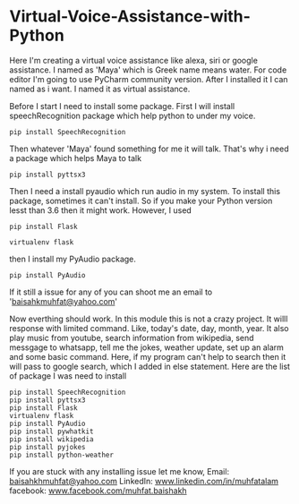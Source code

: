 # Virtual-Voice-Assistance-with-Python
Here I'm creating a virtual voice assistance like alexa, siri or google assistance. I named as 'Maya' which is Greek name means water. For code editor I'm going to use PyCharm community version. After I installed it I can named as i want. I named it as virtual assistance. 

Before I start I need to install some package.
First I will install speechRecognition package which help python to under my voice.
```
pip install SpeechRecognition
```
Then whatever 'Maya' found something for me it will talk. That's why i need a package which helps Maya to talk
```
pip install pyttsx3
```

Then I need a install pyaudio which run audio in my system. To install this package, sometimes it can't install. So if you make your Python version lesst than 3.6 then it might work. However, I used 
```
pip install Flask
```
```
virtualenv flask
```
then I install my PyAudio package. 
```
pip install PyAudio
```
If it still a issue for any of you can shoot me an email to 'baisahkmuhfat@yahoo.com'

Now everthing should work. 
In this module this is not a crazy project. It willl response with limited command. Like, today's date, day, month, year. It also play music from youtube, search information from wikipedia, send messgage to whatsapp, tell me the jokes, weather update, set up an alarm and some basic command. Here, if my program can't help to search then it will pass to google search, which I added in else statement. 
Here are the list of package I was need to install
```
pip install SpeechRecognition
pip install pyttsx3
pip install Flask
virtualenv flask
pip install PyAudio
pip install pywhatkit
pip install wikipedia
pip install pyjokes
pip install python-weather

```

If you are stuck with any installing issue let me know, 
Email: baisahkhmuhfat@yahoo.com
LinkedIn: www.linkedin.com/in/muhfatalam
facebook: www.facebook.com/muhfat.baishakh


